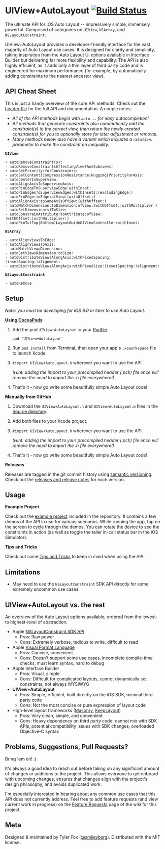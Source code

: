 UIView+AutoLayout [![Build Status](https://travis-ci.org/smileyborg/UIView-AutoLayout.svg?branch=master)](https://travis-ci.org/smileyborg/UIView-AutoLayout)
=================

The ultimate API for iOS Auto Layout -- impressively simple, immensely powerful. Comprised of categories on `UIView`, `NSArray`, and `NSLayoutConstraint`.

UIView+AutoLayout provides a developer-friendly interface for the vast majority of Auto Layout use cases. It is designed for clarity and simplicity, taking inspiration from the Auto Layout UI options available in Interface Builder but delivering far more flexibility and capability. The API is also highly efficient, as it adds only a thin layer of third party code and is engineered for maximum performance (for example, by automatically adding constraints to the nearest ancestor view).

API Cheat Sheet
---------------

This is just a handy overview of the core API methods. Check out the [header file](https://github.com/smileyborg/UIView-AutoLayout/blob/master/Source/UIView%2BAutoLayout.h) for the full API and documentation. A couple notes:

*	*All of the API methods begin with `auto...` for easy autocompletion!*
*	*All methods that generate constraints also automatically add the constraint(s) to the correct view, then return the newly created constraint(s) for you to optionally store for later adjustment or removal.*
*	*Many methods below also have a variant which includes a `relation:` parameter to make the constraint an inequality.*

**`UIView`**

    + autoRemoveConstraint(s):
    - autoRemoveConstraintsAffectingView(AndSubviews)
    + autoSetPriority:forConstraints:
    - autoSetContent(CompressionResistance|Hugging)PriorityForAxis:
    - autoCenterInSuperview:
    - autoAlignAxisToSuperviewAxis:
    - autoPinEdgeToSuperviewEdge:withInset:
    - autoPinEdgesToSuperviewEdges:withInsets:(excludingEdge:)
    - autoPinEdge:toEdge:ofView:(withOffset:)
    - autoAlignAxis:toSameAxisOfView:(withOffset:)
    - autoMatchDimension:toDimension:ofView:(withOffset:|withMultiplier:)
    - autoSetDimension(s)ToSize:
    - autoConstrainAttribute:toAttribute:ofView:(withOffset:|withMultiplier:)
    - autoPinTo(Top|Bottom)LayoutGuideOfViewController:withInset:

**`NSArray`**

    - autoAlignViewsToEdge:
    - autoAlignViewsToAxis:
    - autoMatchViewsDimension:
    - autoSetViewsDimension:toSize:
    - autoDistributeViewsAlongAxis:withFixedSpacing:(insetSpacing:)alignment:
    - autoDistributeViewsAlongAxis:withFixedSize:(insetSpacing:)alignment:

**`NSLayoutConstraint`**

    - autoRemove

Setup
-----
*Note: you must be developing for iOS 6.0 or later to use Auto Layout.*

**Using [CocoaPods](http://cocoapods.org)**

1.	Add the pod `UIView+AutoLayout` to your [Podfile](http://guides.cocoapods.org/using/the-podfile.html).

    	pod 'UIView+AutoLayout'

2.	Run `pod install` from Terminal, then open your app's `.xcworkspace` file to launch Xcode.
3.	`#import UIView+AutoLayout.h` wherever you want to use the API.

	*(Hint: adding the import to your precompiled header (.pch) file once will remove the need to import the .h file everywhere!)*
4.	That's it - now go write some beautifully simple Auto Layout code!

**Manually from GitHub**

1.	Download the `UIView+AutoLayout.h` and `UIView+AutoLayout.m` files in the [Source directory](https://github.com/smileyborg/UIView-AutoLayout/tree/master/Source).
2.	Add both files to your Xcode project.
3.	`#import UIView+AutoLayout.h` wherever you want to use the API.

	*(Hint: adding the import to your precompiled header (.pch) file once will remove the need to import the .h file everywhere!)*
4.	That's it - now go write some beautifully simple Auto Layout code!

**Releases**

Releases are tagged in the git commit history using [semantic versioning](http://semver.org). Check out the [releases and release notes](https://github.com/smileyborg/UIView-AutoLayout/releases) for each version.

Usage
-----

**Example Project**

Check out the [example project](https://github.com/smileyborg/UIView-AutoLayout/blob/master/Example/) included in the repository. It contains a few demos of the API in use for various scenarios. While running the app, tap on the screen to cycle through the demos. You can rotate the device to see the constraints in action (as well as toggle the taller in-call status bar in the iOS Simulator).

**Tips and Tricks**

Check out some [Tips and Tricks](https://github.com/smileyborg/UIView-AutoLayout/wiki/Tips-and-Tricks) to keep in mind when using the API.

Limitations
-----------

*	May need to use the `NSLayoutConstraint` SDK API directly for some extremely uncommon use cases

UIView+AutoLayout vs. the rest
------------------------------

An overview of the Auto Layout options available, ordered from the lowest- to highest-level of abstraction.

*	Apple [NSLayoutConstraint SDK API](https://developer.apple.com/library/ios/documentation/AppKit/Reference/NSLayoutConstraint_Class/NSLayoutConstraint/NSLayoutConstraint.html#//apple_ref/doc/uid/TP40010628-CH1-SW18)
 	*	Pros: Raw power
	*	Cons: Extremely verbose, tedious to write, difficult to read
*	Apple [Visual Format Language](https://developer.apple.com/library/ios/documentation/UserExperience/Conceptual/AutolayoutPG/VisualFormatLanguage/VisualFormatLanguage.html)
	*	Pros: Concise, convenient
	*	Cons: Doesn't support some use cases, incomplete compile-time checks, must learn syntax, hard to debug
*	Apple Interface Builder
	*	Pros: Visual, simple
	* 	Cons: Difficult for complicated layouts, cannot dynamically set constraints, not always WYSIWYG
*	**UIView+AutoLayout**
	*	Pros: Simple, efficient, built directly on the iOS SDK, minimal third party code
	*	Cons: Not the most concise or pure expression of layout code
*	High-level layout frameworks ([Masonry](https://github.com/cloudkite/Masonry), [KeepLayout](https://github.com/iMartinKiss/KeepLayout))
	*	Pros: Very clean, simple, and convenient 
	*	Cons: Heavy dependency on third party code, cannot mix with SDK APIs, potential compatibility issues with SDK changes, overloaded Objective-C syntax

Problems, Suggestions, Pull Requests?
-------------------------------------

Bring 'em on! :)

It's always a good idea to reach out before taking on any significant amount of changes or additions to the project. This allows everyone to get onboard with upcoming changes, ensures that changes align with the project's design philosophy, and avoids duplicated work.

I'm especially interested in hearing about any common use cases that this API does not currently address. Feel free to add feature requests (and view current work in progress) on the [Feature Requests](https://github.com/smileyborg/UIView-AutoLayout/wiki/Feature-Requests) page of the wiki for this project.

Meta
----

Designed & maintained by Tyler Fox ([@smileyborg](https://twitter.com/smileyborg)). Distributed with the MIT license.
